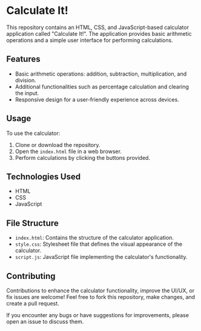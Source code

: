 # Calculate It!

This repository contains an HTML, CSS, and JavaScript-based calculator application called "Calculate It!". The application provides basic arithmetic operations and a simple user interface for performing calculations.

## Features

- Basic arithmetic operations: addition, subtraction, multiplication, and division.
- Additional functionalities such as percentage calculation and clearing the input.
- Responsive design for a user-friendly experience across devices.

## Usage

To use the calculator:
1. Clone or download the repository.
2. Open the `index.html` file in a web browser.
3. Perform calculations by clicking the buttons provided.

## Technologies Used

- HTML
- CSS
- JavaScript

## File Structure

- `index.html`: Contains the structure of the calculator application.
- `style.css`: Stylesheet file that defines the visual appearance of the calculator.
- `script.js`: JavaScript file implementing the calculator's functionality.

## Contributing

Contributions to enhance the calculator functionality, improve the UI/UX, or fix issues are welcome! Feel free to fork this repository, make changes, and create a pull request.

If you encounter any bugs or have suggestions for improvements, please open an issue to discuss them.
